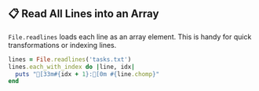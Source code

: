 ## 📋 Read All Lines into an Array

`File.readlines` loads each line as an array element. This is handy for quick transformations or indexing lines.

```ruby
lines = File.readlines('tasks.txt')
lines.each_with_index do |line, idx|
  puts "[33m#{idx + 1}:[0m #{line.chomp}"
end
```